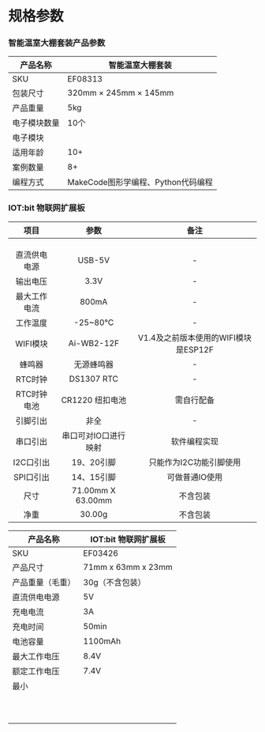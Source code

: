 ﻿---
sidebar_position: 3
sidebar_label: 规格参数
---

# 规格参数

### 智能温室大棚套装产品参数


| 产品名称     | 智能温室大棚套装                   |
| ------------ | ---------------------------------- |
| SKU          | EF08313                            |
| 包装尺寸     | 320mm × 245mm × 145mm              |
| 产品重量     | 5kg                                |
| 电子模块数量 | 10个                               |
| 电子模块     |                                    |
| 适用年龄     | 10+                                |
| 案例数量     | 8+                                 |
| 编程方式     | MakeCode图形学编程、Python代码编程 |

### IOT:bit 物联网扩展板

|     项目     |         参数         |                 备注                 |
| :----------: | :------------------: | :----------------------------------: |
|              |                      |                                      |
|              |                      |                                      |
|              |                      |                                      |
| 直流供电电源 |        USB-5V        |                  -                   |
|   输出电压   |         3.3V         |                  -                   |
| 最大工作电流 |        800mA         |                  -                   |
|   工作温度   |       -25~80℃        |                  -                   |
|   WIFI模块   |      Ai-WB2-12F      | V1.4及之前版本使用的WIFI模块是ESP12F |
|    蜂鸣器    |      无源蜂鸣器      |                  -                   |
|   RTC时钟    |      DS1307 RTC      |                  -                   |
| RTC时钟电池  |   CR1220 纽扣电池    |              需自行配备              |
|   引脚引出   |         非全         |                  -                   |
|   串口引出   | 串口可对IO口进行映射 |             软件编程实现             |
|  I2C口引出   |      19、20引脚      |       只能作为I2C功能引脚使用        |
|  SPI口引出   |      14、15引脚      |            可做普通IO使用            |
|     尺寸     |  71.00mm X 63.00mm   |               不含包装               |
|     净重     |        30.00g        |               不含包装               |

| 产品名称         | IOT:bit 物联网扩展板 |
| ---------------- | -------------------- |
| SKU              | EF03426              |
| 产品尺寸         | 71mm x 63mm x 23mm   |
| 产品重量（毛重） | 30g（不含包装）      |
| 直流供电电源     | 5V                   |
| 充电电流         | 3A                   |
| 充电时间         | 50min                |
| 电池容量         | 1100mAh              |
| 最大工作电压     | 8.4V                 |
| 额定工作电压     | 7.4V                 |
| 最小             |                      |
|                  |                      |
|                  |                      |
|                  |                      |
|                  |                      |
|                  |                      |
|                  |                      |
|                  |                      |
|                  |                      |
|                  |                      |
|                  |                      |
